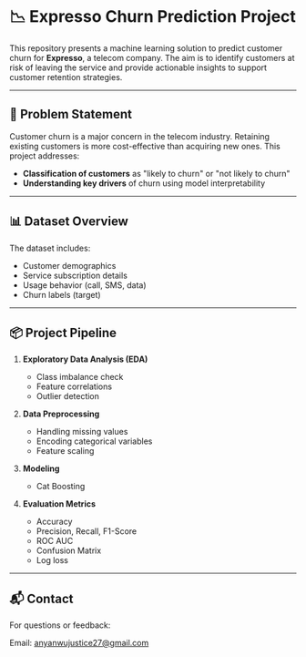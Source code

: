 # 📉 Expresso Churn Prediction Project

This repository presents a machine learning solution to predict customer churn for **Expresso**, a telecom company. The aim is to identify customers at risk of leaving the service and provide actionable insights to support customer retention strategies.

---

## 🎯 Problem Statement

Customer churn is a major concern in the telecom industry. Retaining existing customers is more cost-effective than acquiring new ones. This project addresses:

- **Classification of customers** as "likely to churn" or "not likely to churn"
- **Understanding key drivers** of churn using model interpretability

---

## 📊 Dataset Overview

The dataset includes:
- Customer demographics
- Service subscription details
- Usage behavior (call, SMS, data)
- Churn labels (target)

---

## 📦 Project Pipeline

1. **Exploratory Data Analysis (EDA)**
   - Class imbalance check
   - Feature correlations
   - Outlier detection

2. **Data Preprocessing**
   - Handling missing values
   - Encoding categorical variables
   - Feature scaling

3. **Modeling**
   - Cat Boosting

4. **Evaluation Metrics**
   - Accuracy
   - Precision, Recall, F1-Score
   - ROC AUC
   - Confusion Matrix
   - Log loss

---

## 📬 Contact
For questions or feedback:

Email: anyanwujustice27@gmail.com

